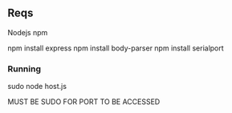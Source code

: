 ## Reqs
Nodejs
npm

npm install express
npm install body-parser
npm install serialport

### Running
sudo node host.js

MUST BE SUDO FOR PORT TO BE ACCESSED
